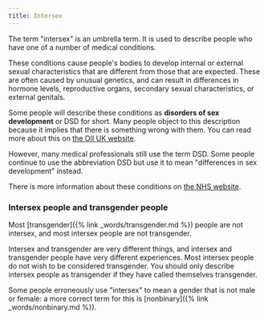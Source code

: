 ```yaml
---
title: Intersex
---
```


The term "intersex" is an umbrella term. It is used to describe people who have one of a number of medical conditions.

These conditions cause people's bodies to develop internal or external sexual characteristics that are different from those that are expected. These are often caused by unusual genetics, and can result in differences in hormone levels, reproductive organs, secondary sexual characteristics, or external genitals.

Some people will describe these conditions as **disorders of sex development** or DSD for short. Many people object to this description because it implies that there is something wrong with them. You can read more about this on [the OII UK website](http://oiiuk.org/697/why-we-do-not-use-disorder-of-sex-development/). 

However, many medical professionals still use the term DSD. Some people continue to use the abbreviation DSD but use it to mean "differences in sex development" instead.

There is more information about these conditions on [the NHS website](https://www.nhs.uk/conditions/disorders-sex-development/Pages/Introduction.aspx).

### Intersex people and transgender people

Most [transgender]({% link _words/transgender.md %}) people are not intersex, and most intersex people are not transgender. 

Intersex and transgender are very different things, and intersex and transgender people have very different experiences. Most intersex people do not wish to be considered transgender. You should only describe intersex people as transgender if they have called themselves transgender.

Some people erroneously use "intersex" to mean a gender that is not male or female: a more correct term for this is [nonbinary]({% link _words/nonbinary.md %}).